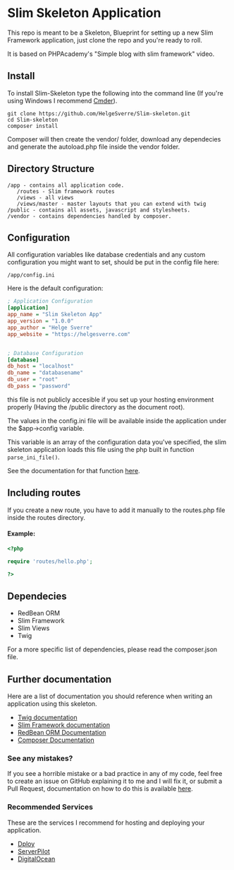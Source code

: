 # Slim Skeleton Application

This repo is meant to be a Skeleton, Blueprint for setting up a new Slim Framework application, just clone the repo and you're ready to roll.

It is based on PHPAcademy's "Simple blog with slim framework" video.



## Install

To install Slim-Skeleton type the following into the command line (If you're using Windows I recommend [Cmder](http://gooseberrycreative.com/cmder/)).

```
git clone https://github.com/HelgeSverre/Slim-skeleton.git
cd Slim-skeleton
composer install
```

Composer will then create the vendor/ folder, download any dependecies and generate the autoload.php file inside the vendor folder.



## Directory Structure

```
/app - contains all application code.
   /routes - Slim framework routes
   /views - all views
   /views/master - master layouts that you can extend with twig
/public - contains all assets, javascript and stylesheets.
/vendor - contains dependencies handled by composer.
```


## Configuration

All configuration variables like database credentials and any custom configuration you might want to set, should be put in the config file here:

``` /app/config.ini ```

Here is the default configuration:

```ini
; Application Configuration
[application]
app_name = "Slim Skeleton App"
app_version = "1.0.0"
app_author = "Helge Sverre"
app_website = "https://helgesverre.com"


; Database Configuration
[database]
db_host = "localhost"
db_name = "databasename"
db_user = "root"
db_pass = "password"
```

this file is not publicly accesible if you set up your hosting environment properly (Having the /public directory as the document root).

The values in the config.ini file will be available inside the application under the $app->config variable.

This variable is an array of the configuration data you've specified, the slim skeleton application loads this file using the php built in function ```parse_ini_file()```.

See the documentation for that function [here](http://php.net/manual/en/function.parse-ini-file.php).



## Including routes

If you create a new route, you have to add it manually to the routes.php file inside the routes directory.

#### Example:

```php
<?php

require 'routes/hello.php';

?>
```


## Dependecies

- RedBean ORM
- Slim Framework
- Slim Views
- Twig

For a more specific list of dependencies, please read the composer.json file.



## Further documentation

Here are a list of documentation you should reference when writing an application using this skeleton.

- [Twig documentation](http://twig.sensiolabs.org/documentation)
- [Slim Framework documentation](http://docs.slimframework.com/)
- [RedBean ORM Documentation](http://www.redbeanphp.com/)
- [Composer Documentation](https://getcomposer.org/doc/01-basic-usage.md)



### See any mistakes?

If you see a horrible mistake or a bad practice in any of my code, feel free to create an issue on GitHub explaining it to me and I will fix it, or submit a Pull Request, documentation on how to do this is available [here](https://help.github.com/articles/using-pull-requests/).



### Recommended Services

These are the services I recommend for hosting and deploying your application.

- [Dploy](https://dploy.io)
- [ServerPilot](https://serverpilot.io)
- [DigitalOcean](https://digitalocean.com)